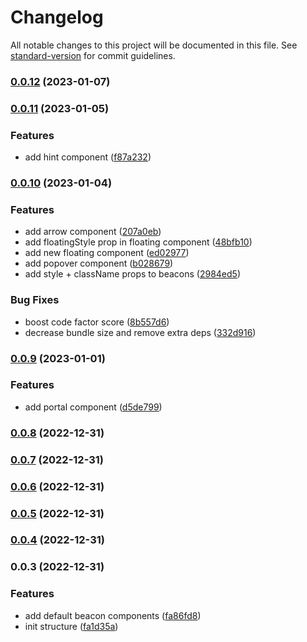 # Changelog

All notable changes to this project will be documented in this file. See [standard-version](https://github.com/conventional-changelog/standard-version) for commit guidelines.

### [0.0.12](https://github.com/moh3n9595/react-beacon-hint/compare/v0.0.11...v0.0.12) (2023-01-07)

### [0.0.11](https://github.com/moh3n9595/react-beacon-hint/compare/v0.0.10...v0.0.11) (2023-01-05)


### Features

* add hint component ([f87a232](https://github.com/moh3n9595/react-beacon-hint/commit/f87a2323df93022241eda9f34db3cedfb5a92c12))

### [0.0.10](https://github.com/moh3n9595/react-beacon-hint/compare/v0.0.9...v0.0.10) (2023-01-04)


### Features

* add arrow component ([207a0eb](https://github.com/moh3n9595/react-beacon-hint/commit/207a0eba3ff252c2f8217780829da294a57370b5))
* add floatingStyle prop in floating component ([48bfb10](https://github.com/moh3n9595/react-beacon-hint/commit/48bfb10024565bc3afb9f28ed5b19d4af487d811))
* add new floating component ([ed02977](https://github.com/moh3n9595/react-beacon-hint/commit/ed02977b1c109ad6b99b7572a6d9272fc1834877))
* add popover component ([b028679](https://github.com/moh3n9595/react-beacon-hint/commit/b028679f0cb8d2daefb53d784d1c3819410999b9))
* add style + className props to beacons ([2984ed5](https://github.com/moh3n9595/react-beacon-hint/commit/2984ed5a23160bb4c55965a7c610db45f55a2837))


### Bug Fixes

* boost code factor score ([8b557d6](https://github.com/moh3n9595/react-beacon-hint/commit/8b557d64347d9864f2e0194074900a73a4e7b8fa))
* decrease bundle size and remove extra deps ([332d916](https://github.com/moh3n9595/react-beacon-hint/commit/332d916babd87684e96e1e0c63259123608d3ecb))

### [0.0.9](https://github.com/moh3n9595/react-beacon-hint/compare/v0.0.8...v0.0.9) (2023-01-01)


### Features

* add portal component ([d5de799](https://github.com/moh3n9595/react-beacon-hint/commit/d5de799d8abf7ca4544687347fca6549a3ef9943))

### [0.0.8](https://github.com/moh3n9595/react-beacon-hint/compare/v0.0.7...v0.0.8) (2022-12-31)

### [0.0.7](https://github.com/moh3n9595/react-beacon-hint/compare/v0.0.6...v0.0.7) (2022-12-31)

### [0.0.6](https://github.com/moh3n9595/react-beacon-hint/compare/v0.0.5...v0.0.6) (2022-12-31)

### [0.0.5](https://github.com/moh3n9595/react-beacon-hint/compare/v0.0.4...v0.0.5) (2022-12-31)

### [0.0.4](https://github.com/moh3n9595/react-beacon-hint/compare/v0.0.3...v0.0.4) (2022-12-31)

### 0.0.3 (2022-12-31)


### Features

* add default beacon components ([fa86fd8](https://github.com/moh3n9595/react-beacon-hint/commit/fa86fd823b772f9347cd5baa1f0a67e843fcc169))
* init structure ([fa1d35a](https://github.com/moh3n9595/react-beacon-hint/commit/fa1d35a6cae2f57de2954ccfd2871baece662b10))
